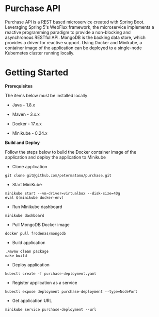 # Purchase API
Purchase API is a REST based microservice created with Spring Boot. Leveraging Spring 5's WebFlux framework, the microservice 
implements a reactive programming paradigm to provide a non-blocking and asynchronous RESTful API. MongoDB is the backing 
data store, which provides a driver for reactive support. Using Docker and Minikube, a container image of the application 
can be deployed to a single-node Kubernetes cluster running locally.  


# Getting Started
**Prerequisites**

The items below must be installed locally

* Java - 1.8.x

* Maven - 3.x.x

* Docker - 17.x.x

* Minikube - 0.24.x

**Build and Deploy** 

Follow the steps below to build the Docker container image of the application and deploy the application to Minikube

* Clone application
``` 
git clone git@github.com/petermatano/purchase.git
```

* Start MiniKube
```
minikube start --vm-driver=virtualbox --disk-size=40g
eval $(minikube docker-env)
```

* Run Minikube dashboard
```
minikube dashboard
```

* Pull MongoDB Docker image
```
docker pull frodenas/mongodb
```

* Build application
```
./mvnw clean package
make build
```

* Deploy application
```
kubectl create -f purchase-deployment.yaml
```

* Register application as a service
```
kubectl expose deployment purchase-deployment --type=NodePort
```

* Get application URL
```
minikube service purchase-deployment --url
```